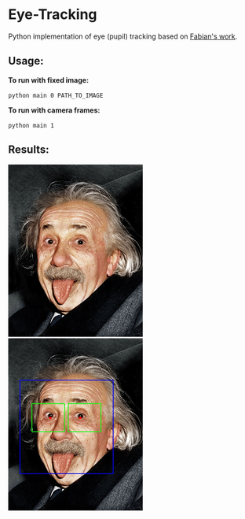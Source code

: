 # Eye-Tracking

Python implementation of eye (pupil) tracking based on [Fabian's work](http://www.inb.uni-luebeck.de/fileadmin/files/PUBPDFS/TiBa11b.pdf). 

## Usage:
**To run with fixed image:**  
```
python main 0 PATH_TO_IMAGE
```

**To run with camera frames:**  
```
python main 1
```

## Results:
![ ](./images/einstein.png)
![ ](./images/result.png)